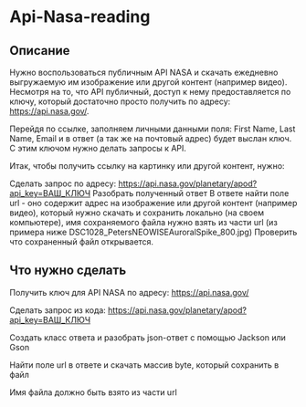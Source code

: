 # Api-Nasa-reading
## Описание
Нужно воспользоваться публичным API NASA и скачать ежедневно выгружаемую им изображение или другой контент (например видео). Несмотря на то, что API публичный, доступ к нему предоставляется по ключу, который достаточно просто получить по адресу: https://api.nasa.gov/.

Перейдя по ссылке, заполняем личными данными поля: First Name, Last Name, Email и в ответ (а так же на почтовый адрес) будет выслан ключ. С этим ключом нужно делать запросы к API.

Итак, чтобы получить ссылку на картинку или другой контент, нужно:

Сделать запрос по адресу: https://api.nasa.gov/planetary/apod?api_key=ВАШ_КЛЮЧ
Разобрать полученный ответ
В ответе найти поле url - оно содержит адрес на изображение или другой контент (например видео), который нужно скачать и сохранить локально (на своем компьютере), имя сохраняемого файла нужно взять из части url (из примера ниже DSC1028_PetersNEOWISEAuroralSpike_800.jpg)
Проверить что сохраненный файл открывается.

## Что нужно сделать
Получить ключ для API NASA по адресу: https://api.nasa.gov/

Сделать запрос из кода: https://api.nasa.gov/planetary/apod?api_key=ВАШ_КЛЮЧ

Создать класс ответа и разобрать json-ответ с помощью Jackson или Gson

Найти поле url в ответе и скачать массив byte, который сохранить в файл

Имя файла должно быть взято из части url
